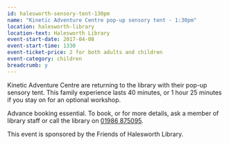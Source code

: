 ```yaml
---
id: halesworth-sensory-tent-130pm
name: "Kinetic Adventure Centre pop-up sensory tent - 1:30pm"
location: halesworth-library
location-text: Halesworth Library
event-start-date: 2017-04-08
event-start-time: 1330
event-ticket-price: 2 for both adults and children
event-category: children
breadcrumb: y
---
```


Kinetic Adventure Centre are returning to the library with their pop-up sensory tent. This family experience lasts 40 minutes, or 1 hour 25 minutes if you stay on for an optional workshop.

Advance booking essential. To book, or for more details, ask a member of library staff or call the library on [01986 875095](tel:01986875095).

This event is sponsored by the Friends of Halesworth Library.

